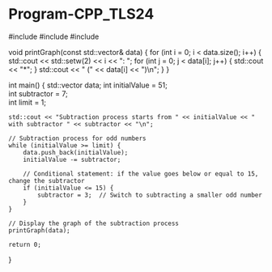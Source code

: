 # Program-CPP_TLS24
#include <iostream>
#include <vector>
#include <iomanip>  


void printGraph(const std::vector<int>& data) {
    for (int i = 0; i < data.size(); i++) {
        std::cout << std::setw(2) << i << ": ";
        for (int j = 0; j < data[i]; j++) {
            std::cout << "*";
        }
        std::cout << " (" << data[i] << ")\n";
    }
}

int main() {
    std::vector<int> data;
    int initialValue = 51;   
    int subtractor = 7;     
    int limit = 1;          

    std::cout << "Subtraction process starts from " << initialValue << " with subtractor " << subtractor << "\n";

    // Subtraction process for odd numbers
    while (initialValue >= limit) {
        data.push_back(initialValue);
        initialValue -= subtractor;

        // Conditional statement: if the value goes below or equal to 15, change the subtractor
        if (initialValue <= 15) {
            subtractor = 3;  // Switch to subtracting a smaller odd number
        }
    }

    // Display the graph of the subtraction process
    printGraph(data);

    return 0;
}

